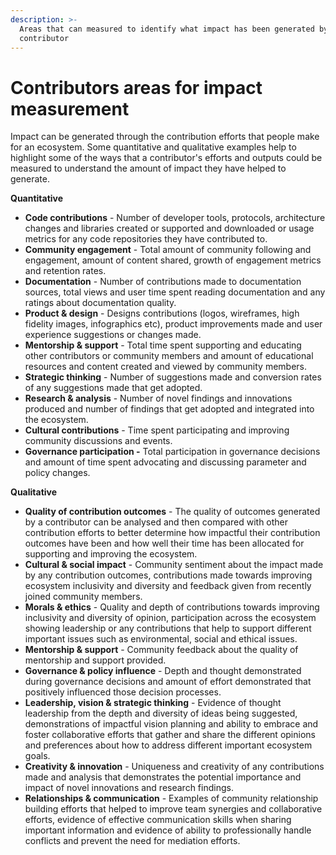 ```yaml
---
description: >-
  Areas that can measured to identify what impact has been generated by a
  contributor
---
```


# Contributors areas for impact measurement

Impact can be generated through the contribution efforts that people make for an ecosystem. Some quantitative and qualitative examples help to highlight some of the ways that a contributor's efforts and outputs could be measured to understand the amount of impact they have helped to generate.



**Quantitative**

* **Code contributions** - Number of developer tools, protocols, architecture changes and libraries created or supported and downloaded or usage metrics for any code repositories they have contributed to.
* **Community engagement** - Total amount of community following and engagement, amount of content shared, growth of engagement metrics and retention rates.
* **Documentation** - Number of contributions made to documentation sources, total views and user time spent reading documentation and any ratings about documentation quality.
* **Product & design** - Designs contributions (logos, wireframes, high fidelity images, infographics etc), product improvements made and user experience suggestions or changes made.
* **Mentorship & support** - Total time spent supporting and educating other contributors or community members and amount of educational resources and content created and viewed by community members.
* **Strategic thinking** - Number of suggestions made and conversion rates of any suggestions made that get adopted.
* **Research & analysis** - Number of novel findings and innovations produced and number of findings that get adopted and integrated into the ecosystem.
* **Cultural contributions** - Time spent participating and improving community discussions and events.
* **Governance participation -** Total participation in governance decisions and amount of time spent advocating and discussing parameter and policy changes.



**Qualitative**

* **Quality of contribution outcomes** - The quality of outcomes generated by a contributor can be analysed and then compared with other contribution efforts to better determine how impactful their contribution outcomes have been and how well their time has been allocated for supporting and improving the ecosystem.
* **Cultural & social impact** - Community sentiment about the impact made by any contribution outcomes, contributions made towards improving ecosystem inclusivity and diversity and feedback given from recently joined community members.
* **Morals & ethics** - Quality and depth of contributions towards improving inclusivity and diversity of opinion, participation across the ecosystem showing leadership or any contributions that help to support different important issues such as environmental, social and ethical issues.
* **Mentorship & support** - Community feedback about the quality of mentorship and support provided.
* **Governance & policy influence** - Depth and thought demonstrated during governance decisions and amount of effort demonstrated that positively influenced those decision processes.
* **Leadership, vision & strategic thinking** - Evidence of thought leadership from the depth and diversity of ideas being suggested, demonstrations of impactful vision planning and ability to embrace and foster collaborative efforts that gather and share the different opinions and preferences about how to address different important ecosystem goals.
* **Creativity & innovation** - Uniqueness and creativity of any contributions made and analysis that demonstrates the potential importance and impact of novel innovations and research findings.
* **Relationships & communication** - Examples of community relationship building efforts that helped to improve team synergies and collaborative efforts, evidence of effective communication skills when sharing important information and evidence of ability to professionally handle conflicts and prevent the need for mediation efforts.
